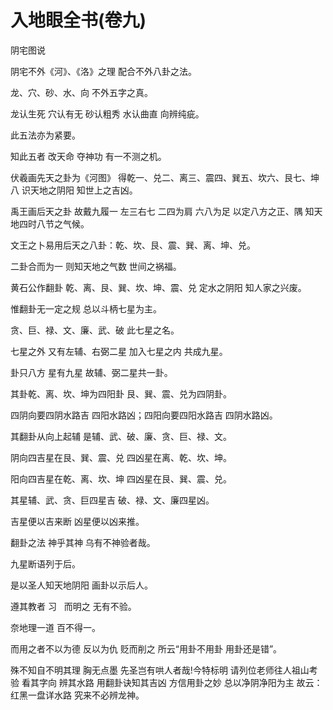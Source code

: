 # 入地眼全书(卷九)

阴宅图说

阴宅不外《河》、《洛》之理 配合不外八卦之法。

龙、穴、砂、水、向 不外五字之真。

龙认生死 穴认有无 砂认粗秀 水认曲直 向辨纯疵。

此五法亦为紧要。

知此五者 改天命 夺神功 有一不测之机。

伏羲画先天之卦为《河图》 得乾一、兑二、离三、震四、巽五、坎六、艮七、坤八 识天地之阴阳 知世上之吉凶。

禹王画后天之卦 故戴九履一 左三右七 二四为肩 六八为足 以定八方之正、隅 知天地四时八节之气候。

文王之卜易用后天之八卦：乾、坎、艮、震、巽、离、坤、兑。

二卦合而为一 则知天地之气数 世间之祸福。

黄石公作翻卦 乾、离、艮、巽、坎、坤、震、兑 定水之阴阳 知人家之兴废。

惟翻卦无一定之规 总以斗柄七星为主。

贪、巨、禄、文、廉、武、破 此七星之名。

七星之外 又有左辅、右弼二星 加入七星之内 共成九星。

卦只八方 星有九星 故辅、弼二星共一卦。

其卦乾、离、坎、坤为四阳卦 艮、巽、震、兑为四阴卦。

四阴向要四阴水路吉 四阳水路凶；四阳向要四阳水路吉 四阴水路凶。

其翻卦从向上起辅 是辅、武、破、廉、贪、巨、禄、文。

阴向四吉星在艮、巽、震、兑 四凶星在离、乾、坎、坤。

阳向四吉星在乾、离、坎、坤 四凶星在艮、巽、震、兑。

其星辅、武、贪、巨四星吉 破、禄、文、廉四星凶。

吉星便以吉来断 凶星便以凶来推。

翻卦之法 神乎其神 乌有不神验者哉。

九星断语列于后。

是以圣人知天地阴阳 画卦以示后人。

遵其教者 习   而明之 无有不验。

奈地理一道 百不得一。

而用之者不以为德 反以为仇 贬而削之 所云“用卦不用卦 用卦还是错”。

殊不知自不明其理 胸无点墨 先圣岂有哄人者哉!今特标明 请列位老师往人祖山考验 看其字向 辨其水路 用翻卦诀知其吉凶 方信用卦之妙 总以净阴净阳为主 故云：红黑一盘详水路 究来不必辨龙神。
